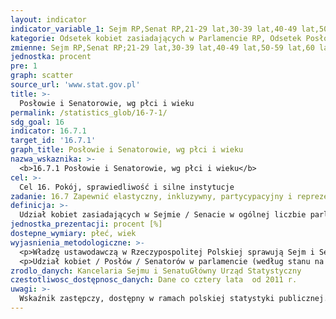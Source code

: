 ```yaml
---
layout: indicator
indicator_variable_1: Sejm RP,Senat RP,21-29 lat,30-39 lat,40-49 lat,50-59 lat,60 lat i więcej,21-29 lat_,30-39 lat_,40-49 lat_,50-59 lat_,60 lat i więcej_
kategorie: Odsetek kobiet zasiadających w Parlamencie RP, Odsetek Posłów w danej grupie wieku, Odsetek Senatorów w danej grupie wieku
zmienne: Sejm RP,Senat RP;21-29 lat,30-39 lat,40-49 lat,50-59 lat,60 lat i więcej;21-29 lat,30-39 lat,40-49 lat,50-59 lat,60 lat i więcej
jednostka: procent
pre: 1
graph: scatter
source_url: 'www.stat.gov.pl'
title: >-
  Posłowie i Senatorowie, wg płci i wieku
permalink: /statistics_glob/16-7-1/
sdg_goal: 16
indicator: 16.7.1
target_id: '16.7.1'
graph_title: Posłowie i Senatorowie, wg płci i wieku
nazwa_wskaznika: >-
  <b>16.7.1 Posłowie i Senatorowie, wg płci i wieku</b>
cel: >-
  Cel 16. Pokój, sprawiedliwość i silne instytucje
zadanie: 16.7 Zapewnić elastyczny, inkluzywny, partycypacyjny i reprezentacyjny proces podejmowania decyzji na wszystkich szczeblach
definicja: >-
  Udział kobiet zasiadających w Sejmie / Senacie w ogólnej liczbie parlamentarzystów.Udział Posłów w danej grupie wieku w ogólnej liczbie Posłów zasiadających w Sejmie.Udział Senatorów w danej grupie wieku w ogólnej liczbie Senatorów zasiadających w Senacie.
jednostka_prezentacji: procent [%]
dostepne_wymiary: płeć, wiek
wyjasnienia_metodologiczne: >-
  <p>Władzę ustawodawczą w Rzeczypospolitej Polskiej sprawują Sejm i Senat. Sejm składa się z 460 posłów. Senat składa się ze 100 senatorów. Sejm i Senat są wybierane na czteroletnie kadencje.</p>
  <p>Udział kobiet / Posłów / Senatorów w parlamencie (według stanu na początku kadencji) w 2011 r. odpowiada VII kadencji Sejmu i VIII kadencji Senatu (od 8 XI 2011 r. do 11 listopada 2015 r.), a w 2015 r. odpowiada VIII kadencji Sejmu i IX kadencji Senatu (od 12 listopada 2015 r.).</p>
zrodlo_danych: Kancelaria Sejmu i SenatuGłówny Urząd Statystyczny
czestotliwosc_dostępnosc_danych: Dane co cztery lata  od 2011 r.
uwagi: >-
  Wskaźnik zastępczy, dostępny w ramach polskiej statystyki publicznej. Wskaźnikiem zasadniczym, przyjętym przez ONZ, monitorującym cel 16.7 Agendy 2030, jest wskaźnik 16.7.1 Proporcje stanowisk (wg płci, wieku, niepełnosprawności i grup ludności) w instytucjach publicznych (w krajowych, lokalnych organach ustawodawczych, admistracji publicznej i wymiarze sprawiedliwości) w porównaniu z rozkładami krajowymi.
---
```

